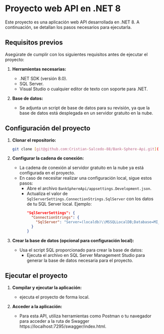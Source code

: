 # Proyecto web API en .NET 8

Este proyecto es una aplicación web API desarrollada en .NET 8. A continuación, se detallan los pasos necesarios para ejecutarla.

## Requisitos previos

Asegúrate de cumplir con los siguientes requisitos antes de ejecutar el proyecto:

1. **Herramientas necesarias:**
   - .NET SDK (versión 8.0).
   - SQL Server.
   - Visual Studio o cualquier editor de texto con soporte para .NET.

2. **Base de datos:**
   - Se adjunta un script de base de datos para su revisión, ya que la base de datos está desplegada en un servidor gratuito en la nube.

## Configuración del proyecto

1. **Clonar el repositorio:**
   ```bash
   git clone [git@github.com:Cristian-Salcedo-88/Bank-Sphere-Api.git](https://github.com/Cristian-Salcedo-88/Bank-Sphere-Api.git)
   ```
2. **Configurar la cadena de conexión:**
   - La cadena de conexión al servidor gratuito en la nube ya está configurada en el proyecto.
   - En caso de necesitar realizar una configuración local, sigue estos pasos:
     - Abre el archivo `BankSphereApi/appsettings.Development.json`.
     - Actualiza el valor de `SqlServerSettings.ConnectionStrings.SqlServer` con los datos de tu SQL Server local. Ejemplo:
       ```json
       "SqlServerSettings": {
         "ConnectionStrings": {
           "SqlServer": "Server=(localdb)\\MSSQLLocalDB;Database=MI_BASE_DE_DATOS;Trusted_Connection=True;"
         }
       }
       ```

3. **Crear la base de datos (opcional para configuración local):**
   - Usa el script SQL proporcionado para crear la base de datos:
     - Ejecuta el archivo en SQL Server Management Studio para generar la base de datos necesaria para el proyecto.

## Ejecutar el proyecto

1. **Compilar y ejecutar la aplicación:**
   - ejecuta el proyecto de forma local.
     
2. **Acceder a la aplicación:**
   - Para esta API, utiliza herramientas como Postman o tu navegador para acceder a la ruta de Swagger https://localhost:7295/swagger/index.html.
